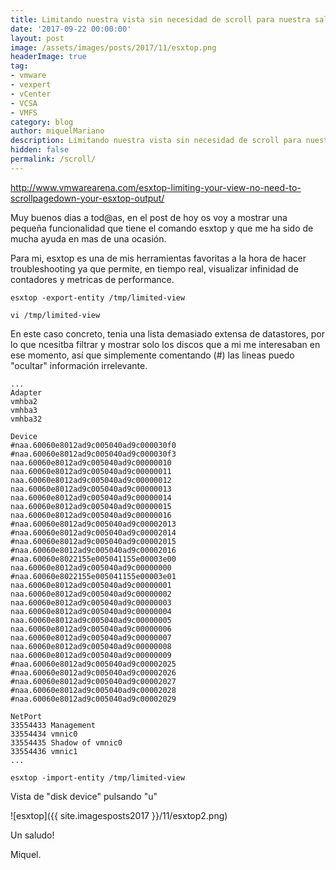 ```yaml
---
title: Limitando nuestra vista sin necesidad de scroll para nuestra salida ESXTOP
date: '2017-09-22 00:00:00'
layout: post
image: /assets/images/posts/2017/11/esxtop.png
headerImage: true
tag:
- vmware
- vexpert
- vCenter
- VCSA
- VMFS
category: blog
author: miquelMariano
description: Limitando nuestra vista sin necesidad de scroll para nuestra salida ESXTOP
hidden: false
permalink: /scroll/
---
```


http://www.vmwarearena.com/esxtop-limiting-your-view-no-need-to-scrollpagedown-your-esxtop-output/


Muy buenos dias a tod@as, en el post de hoy os voy a mostrar una pequeña funcionalidad que tiene el comando esxtop y que me ha sido de mucha ayuda en mas de una ocasión.

Para mi, esxtop es una de mis herramientas favoritas a la hora de hacer troubleshooting ya que permite, en tiempo real, visualizar infinidad de contadores y metricas de performance.

```ssh
esxtop -export-entity /tmp/limited-view
```

```ssh
vi /tmp/limited-view
```

En este caso concreto, tenia una lista demasiado extensa de datastores, por lo que ncesitba filtrar y mostrar solo los discos que a mi me interesaban en ese momento, así que simplemente comentando (#) las lineas puedo "ocultar" información irrelevante.

```ssh
...
Adapter
vmhba2
vmhba3
vmhba32

Device
#naa.60060e8012ad9c005040ad9c000030f0
#naa.60060e8012ad9c005040ad9c000030f3
naa.60060e8012ad9c005040ad9c00000010
naa.60060e8012ad9c005040ad9c00000011
naa.60060e8012ad9c005040ad9c00000012
naa.60060e8012ad9c005040ad9c00000013
naa.60060e8012ad9c005040ad9c00000014
naa.60060e8012ad9c005040ad9c00000015
naa.60060e8012ad9c005040ad9c00000016
#naa.60060e8012ad9c005040ad9c00002013
#naa.60060e8012ad9c005040ad9c00002014
#naa.60060e8012ad9c005040ad9c00002015
#naa.60060e8012ad9c005040ad9c00002016
#naa.60060e8022155e005041155e00003e00
naa.60060e8012ad9c005040ad9c00000000
#naa.60060e8022155e005041155e00003e01
naa.60060e8012ad9c005040ad9c00000001
naa.60060e8012ad9c005040ad9c00000002
naa.60060e8012ad9c005040ad9c00000003
naa.60060e8012ad9c005040ad9c00000004
naa.60060e8012ad9c005040ad9c00000005
naa.60060e8012ad9c005040ad9c00000006
naa.60060e8012ad9c005040ad9c00000007
naa.60060e8012ad9c005040ad9c00000008
naa.60060e8012ad9c005040ad9c00000009
#naa.60060e8012ad9c005040ad9c00002025
#naa.60060e8012ad9c005040ad9c00002026
#naa.60060e8012ad9c005040ad9c00002027
#naa.60060e8012ad9c005040ad9c00002028
#naa.60060e8012ad9c005040ad9c00002029

NetPort
33554433 Management
33554434 vmnic0
33554435 Shadow of vmnic0
33554436 vmnic1
...
```


```ssh
esxtop -import-entity /tmp/limited-view
```


Vista de "disk device" pulsando "u"

![esxtop]({{ site.imagesposts2017 }}/11/esxtop2.png)

Un saludo!

Miquel.


